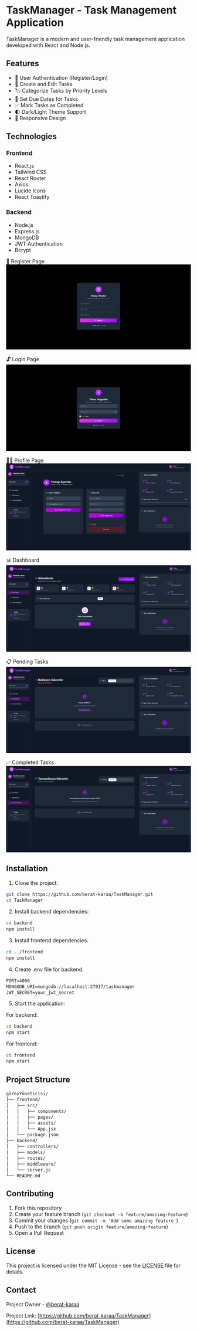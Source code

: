 # TaskManager - Task Management Application

TaskManager is a modern and user-friendly task management application developed with React and Node.js.

## Features

- 🔐 User Authentication (Register/Login)
- 📝 Create and Edit Tasks
- 🏷️ Categorize Tasks by Priority Levels
- 📅 Set Due Dates for Tasks
- ✅ Mark Tasks as Completed
- 🌓 Dark/Light Theme Support
- 📱 Responsive Design

## Technologies

### Frontend
- React.js
- Tailwind CSS
- React Router
- Axios
- Lucide Icons
- React Toastify

### Backend
- Node.js
- Express.js
- MongoDB
- JWT Authentication
- Bcrypt

🔐 Register Page
![Register](./screenshots/register.png)

🔓 Login Page
![Login](./screenshots/login.png)

🧑‍💼 Profile Page
![Profile](./screenshots/profile.png)

📊 Dashboard
![Dashboard](./screenshots/dashboard.png)

📋 Pending Tasks
![Pending Tasks](./screenshots/pending.png)

✅ Completed Tasks
![Completed Tasks](./screenshots/completed.png)

## Installation

1. Clone the project:
```bash
git clone https://github.com/berat-karaa/TaskManager.git
cd TaskManager
```

2. Install backend dependencies:
```bash
cd backend
npm install
```

3. Install frontend dependencies:
```bash
cd ../frontend
npm install
```

4. Create .env file for backend:
```env
PORT=4000
MONGODB_URI=mongodb://localhost:27017/taskmanager
JWT_SECRET=your_jwt_secret
```

5. Start the application:

For backend:
```bash
cd backend
npm start
```

For frontend:
```bash
cd frontend
npm start
```

## Project Structure

```
görevYöneticisi/
├── frontend/
│   ├── src/
│   │   ├── components/
│   │   ├── pages/
│   │   ├── assets/
│   │   └── App.jsx
│   └── package.json
├── backend/
│   ├── controllers/
│   ├── models/
│   ├── routes/
│   ├── middleware/
│   └── server.js
└── README.md
```

## Contributing

1. Fork this repository
2. Create your feature branch (`git checkout -b feature/amazing-feature`)
3. Commit your changes (`git commit -m 'Add some amazing feature'`)
4. Push to the branch (`git push origin feature/amazing-feature`)
5. Open a Pull Request

## License

This project is licensed under the MIT License - see the [LICENSE](LICENSE) file for details.

## Contact

Project Owner - [@berat-karaa](https://github.com/berat-karaa)

Project Link: [https://github.com/berat-karaa/TaskManager](https://github.com/berat-karaa/TaskManager) 